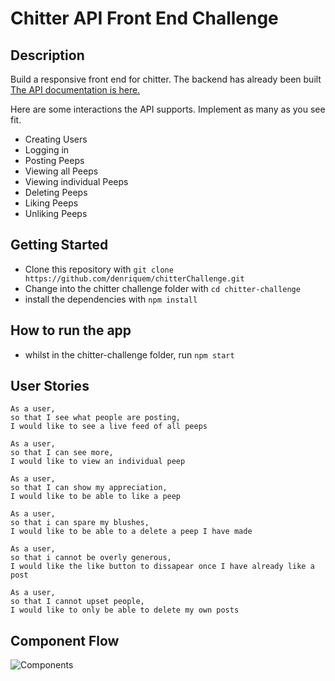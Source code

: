 # Chitter API Front End Challenge

## Description

Build a responsive front end for chitter. The backend has already been built [The API documentation is here.](https://github.com/makersacademy/chitter_api_backend)

Here are some interactions the API supports. Implement as many as you see fit.

- Creating Users
- Logging in
- Posting Peeps
- Viewing all Peeps
- Viewing individual Peeps
- Deleting Peeps
- Liking Peeps
- Unliking Peeps

## Getting Started

- Clone this repository with `git clone https://github.com/denriquem/chitterChallenge.git`
- Change into the chitter challenge folder with `cd chitter-challenge`
- install the dependencies with `npm install`

## How to run the app

- whilst in the chitter-challenge folder, run `npm start`

## User Stories

```
As a user,
so that I see what people are posting,
I would like to see a live feed of all peeps

As a user,
so that I can see more,
I would like to view an individual peep

As a user,
so that I can show my appreciation,
I would like to be able to like a peep

As a user,
so that i can spare my blushes,
I would like to be able to a delete a peep I have made

As a user,
so that i cannot be overly generous,
I would like the like button to dissapear once I have already like a post

As a user,
so that I cannot upset people,
I would like to only be able to delete my own posts

```

## Component Flow

![Components](https://user-images.githubusercontent.com/11481274/139904998-40951df2-509b-4362-8fab-9d4baf78de76.png)
